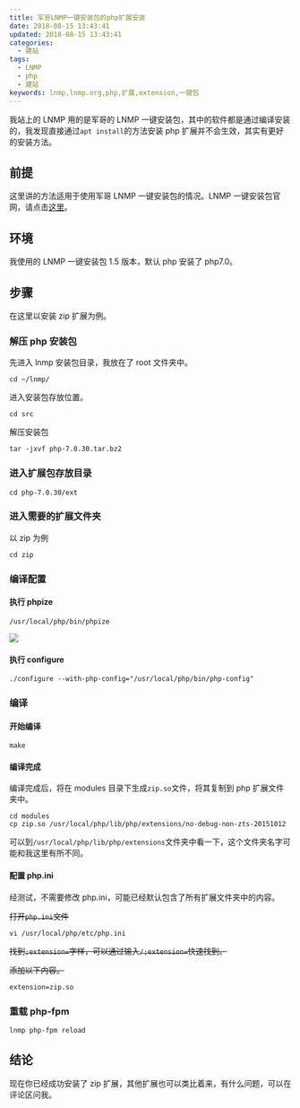 ```yaml
---
title: 军哥LNMP一键安装包的php扩展安装
date: 2018-08-15 13:43:41
updated: 2018-08-15 13:43:41
categories:
  - 建站
tags:
  - LNMP
  - php
  - 建站
keywords: lnmp,lnmp.org,php,扩展,extension,一键包
---
```


我站上的 LNMP 用的是军哥的 LNMP 一键安装包，其中的软件都是通过编译安装的，我发现直接通过`apt install`的方法安装 php 扩展并不会生效，其实有更好的安装方法。

<!--more-->

## 前提

这里讲的方法适用于使用军哥 LNMP 一键安装包的情况。LNMP 一键安装包官网，请点击[这里](https://lnmp.org/)。

## 环境

我使用的 LNMP 一键安装包 1.5 版本，默认 php 安装了 php7.0。

## 步骤

在这里以安装 zip 扩展为例。

### 解压 php 安装包

先进入 lnmp 安装包目录，我放在了 root 文件夹中。

```shell
cd ~/lnmp/
```

进入安装包存放位置。

```shell
cd src
```

解压安装包

```shell
tar -jxvf php-7.0.30.tar.bz2
```

### 进入扩展包存放目录

```shell
cd php-7.0.30/ext
```

### 进入需要的扩展文件夹

以 zip 为例

```shell
cd zip
```

### 编译配置

#### 执行 phpize

```shell
/usr/local/php/bin/phpize
```

![](https://img.iszy.xyz/20190318204059.png)

#### 执行 configure

```shell
./configure --with-php-config="/usr/local/php/bin/php-config"
```

### 编译

#### 开始编译

```shell
make
```

#### 编译完成

编译完成后，将在 modules 目录下生成`zip.so`文件，将其复制到 php 扩展文件夹中。

```shell
cd modules
cp zip.so /usr/local/php/lib/php/extensions/no-debug-non-zts-20151012
```

可以到`/usr/local/php/lib/php/extensions`文件夹中看一下，这个文件夹名字可能和我这里有所不同。

#### 配置 php.ini

经测试，不需要修改 php.ini，可能已经默认包含了所有扩展文件夹中的内容。

~~打开`php.ini`文件~~

```shell
vi /usr/local/php/etc/php.ini
```

~~找到`;extension=`字样，可以通过输入`/;extension=`快速找到。~~

~~添加以下内容。~~

```
extension=zip.so
```

### 重载 php-fpm

```shell
lnmp php-fpm reload
```

## 结论

现在你已经成功安装了 zip 扩展，其他扩展也可以类比着来，有什么问题，可以在评论区问我。
